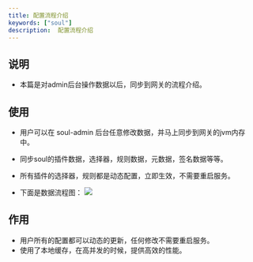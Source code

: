 ```yaml
---
title: 配置流程介绍
keywords: ["soul"]
description:  配置流程介绍
---
```


## 说明
 
* 本篇是对admin后台操作数据以后，同步到网关的流程介绍。

## 使用

* 用户可以在 soul-admin 后台任意修改数据，并马上同步到网关的jvm内存中。
* 同步soul的插件数据，选择器，规则数据，元数据，签名数据等等。
* 所有插件的选择器，规则都是动态配置，立即生效，不需要重启服务。

* 下面是数据流程图：
 ![](https://yu199195.github.io/images/soul/plugin-data.png)

## 作用

* 用户所有的配置都可以动态的更新，任何修改不需要重启服务。
* 使用了本地缓存，在高并发的时候，提供高效的性能。
